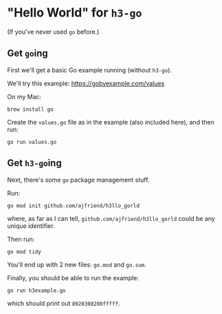 # "Hello World" for `h3-go`

(If you've never used `go` before.)


## Get `go`ing

First we'll get a basic Go example running (without `h3-go`).

We'll try this example: https://gobyexample.com/values

On my Mac:

```
brew install go
```

Create the `values.go` file as in the example (also included here),
and then run:

```
go run values.go
```

## Get `h3-go`ing

Next, there's some `go` package management stuff.

Run:

```shell
go mod init github.com/ajfriend/h3llo_gorld
```

where, as far as I can tell, `github.com/ajfriend/h3llo_gorld` could be any unique identifier. 

Then run:

```shell
go mod tidy
```

You'll end up with 2 new files: `go.mod` and `go.sum`.

Finally, you should be able to run the example:

```shell
go run h3example.go
```

which should print out `8928308280fffff`.
